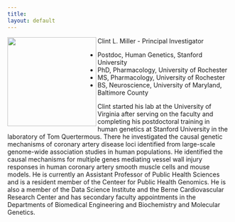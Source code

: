 ```yaml
---
title: 
layout: default
---
```


<img align ="left" src="https://clintmil.github.io/skinny-jekyll/images/clintphoto.jpg" width="200" height="200"/>
  Clint L. Miller - Principal Investigator

  - Postdoc, Human Genetics, Stanford University 
  - PhD, Pharmacology, University of Rochester
  - MS, Pharmacology, University of Rochester
  - BS, Neuroscience, University of Maryland, Baltimore County

  Clint started his lab at the University of Virginia after serving on the faculty and completing his postdoctoral training in human      genetics at Stanford University in the laboratory of Tom Quertermous. There he investigated the causal genetic mechanisms of coronary artery disease loci identified from large-scale genome-wide association studies in human populations. He identified the causal mechanisms for multiple genes mediating vessel wall injury responses in human coronary artery smooth muscle cells and mouse models. He is currently an Assistant Professor of Public Health Sciences and is a resident member of the Centeer for Public Health Genomics. He is also a member of the Data Science Institute and the Berne Cardiovascular Research Center and has secondary faculty appointments in the Departments of Biomedical Engineering and Biochemistry and Molecular Genetics. 


